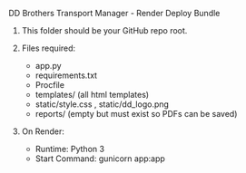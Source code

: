 
DD Brothers Transport Manager - Render Deploy Bundle

1. This folder should be your GitHub repo root.
2. Files required:
   - app.py
   - requirements.txt
   - Procfile
   - templates/ (all html templates)
   - static/style.css , static/dd_logo.png
   - reports/  (empty but must exist so PDFs can be saved)

3. On Render:
   - Runtime: Python 3
   - Start Command: gunicorn app:app
